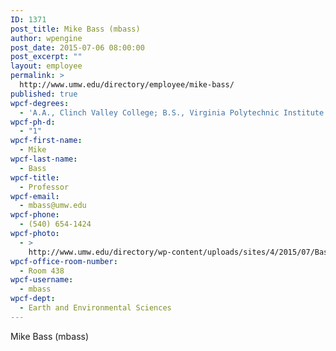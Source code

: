 ```yaml
---
ID: 1371
post_title: Mike Bass (mbass)
author: wpengine
post_date: 2015-07-06 08:00:00
post_excerpt: ""
layout: employee
permalink: >
  http://www.umw.edu/directory/employee/mike-bass/
published: true
wpcf-degrees:
  - 'A.A., Clinch Valley College; B.S., Virginia Polytechnic Institute & State University; M.S.,  Medical College of Virginia; Ph.D., Virginia Polytechnic Institute & State University'
wpcf-ph-d:
  - "1"
wpcf-first-name:
  - Mike
wpcf-last-name:
  - Bass
wpcf-title:
  - Professor
wpcf-email:
  - mbass@umw.edu
wpcf-phone:
  - (540) 654-1424
wpcf-photo:
  - >
    http://www.umw.edu/directory/wp-content/uploads/sites/4/2015/07/Bass-Michael11.jpg
wpcf-office-room-number:
  - Room 438
wpcf-username:
  - mbass
wpcf-dept:
  - Earth and Environmental Sciences
---
```

Mike Bass (mbass)